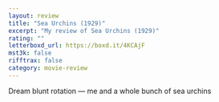 ```yaml
---
layout: review
title: "Sea Urchins (1929)"
excerpt: "My review of Sea Urchins (1929)"
rating: ""
letterboxd_url: https://boxd.it/4KCAjF
mst3k: false
rifftrax: false
category: movie-review
---
```


Dream blunt rotation — me and a whole bunch of sea urchins
